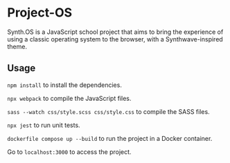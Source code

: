 # Project-OS

Synth.OS is a JavaScript school project that aims to bring the experience of using a classic operating system to the browser, with a Synthwave-inspired theme.

## Usage

```npm install``` to install the dependencies.

```npx webpack``` to compile the JavaScript files.

```sass --watch css/style.scss css/style.css``` to compile the SASS files.

```npx jest``` to run unit tests.

```dockerfile compose up --build``` to run the project in a Docker container.

Go to ```localhost:3000``` to access the project.


